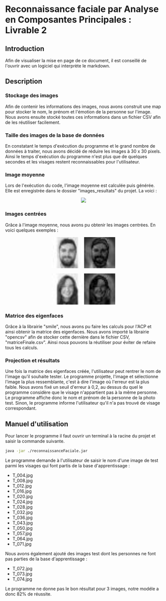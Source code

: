 # Reconnaissance faciale par Analyse en Composantes Principales : Livrable 2

## Introduction

Afin de visualiser la mise en page de ce document, il est conseillé de l'ouvrir avec un logiciel qui interprète le markdown.

## Description

### Stockage des images

Afin de contenir les informations des images, nous avons construit une map pour stocker le nom, le prénom et l'émotion de la personne sur l'image. Nous avons ensuite stocké toutes ces informations dans un fichier CSV afin de les réutiliser facilement.

### Taille des images de la base de données

En constatant le temps d'exécution du programme et le grand nombre de données à traiter, nous avons décidé de réduire les images à 30 x 30 pixels.
Ainsi le temps d'exécution du programme n'est plus que de quelques secondes et les visages restent reconnaissables pour l'utilisateur.

### Image moyenne 

Lors de l'exécution du code, l'image moyenne est calculée puis générée. Elle est enregistrée dans le dossier "images_resultats" du projet. La voici :

<p align="center"><img src="images_resultats/image_moyenne.jpg" width="200"></p>

### Images centrées

Grâce à l'image moyenne, nous avons pu obtenir les images centrées. En voici quelques exemples :

<p align="center">
<img src="Photo/A_009.jpg" width="100">
<img src="images_resultats/image_centree_A_009.jpg" width="100">
</p>
<p align="center">
<img src="Photo/A_017.jpg" width="100">
<img src="images_resultats/image_centree_A_017.jpg" width="100">
</p>

### Matrice des eigenfaces

Grâce à la librairie "smile", nous avons pu faire les calculs pour l'ACP et ainsi obtenir la matrice des eigenfaces.
Nous avons importé la librairie "opencsv" afin de stocker cette dernière dans le fichier CSV, "matriceFinale.csv".
Ainsi nous pouvons la réutiliser pour éviter de refaire tous les calculs.

### Projection et résultats

Une fois la matrice des eigenfaces créée, l'utilisateur peut rentrer le nom de l'image qu'il souhaite tester. Le programme projette, l'image et sélectionne l'image la plus ressemblante, c'est à dire l'image où l'erreur est la plus faible. Nous avons fixé un seuil d'erreur à 0,2, au dessus du quel le programme considère que le visage n'appartient pas à la même personne.
<br/>
Le programme affiche donc le nom et prénom de la personne de la photo test. Sinon, le programme informe l'utilisateur qu'il n'a pas trouvé de visage correspondant.

## Manuel d'utilisation

Pour lancer le programme il faut ouvrir un terminal à la racine du projet et saisir la commande suivante.

``` bash
java -jar ./reconnaissanceFaciale.jar
```

Le programme demande à l'utilisateur de saisir le nom d'une image de test parmi les visages qui font partis de la base d'apprentissage :
- T_004.jpg
- T_008.jpg
- T_012.jpg
- T_016.jpg
- T_020.jpg
- T_024.jpg
- T_028.jpg
- T_032.jpg
- T_036.jpg
- T_043.jpg
- T_050.jpg
- T_057.jpg
- T_064.jpg
- T_071.jpg
  
Nous avons également ajouté des images test dont les personnes ne font pas parties de la base d'apprentissage :
- T_072.jpg
- T_073.jpg
- T_074.jpg

Le programme ne donne pas le bon résultat pour 3 images, notre modéle a donc 82% de réussite.